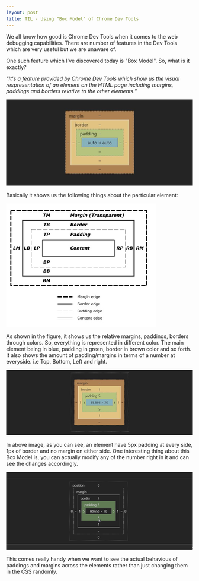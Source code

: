 ```yaml
---
layout: post
title: TIL - Using "Box Model" of Chrome Dev Tools
---
```


We all know how good is Chrome Dev Tools when it comes to the web debugging capabilities. There are number of features in the Dev Tools which are very useful but we are unaware of.

One such feature which I've discovered today is "Box Model". So, what is it exactly?

_"It's a feature provided by Chrome Dev Tools which show us the visual respresentation of an element on the HTML page including margins, paddings and borders relative to the other elements."_

![Box Model](https://raw.githubusercontent.com/amitmerchant1990/amitmerchant1990.github.io/master/images/box-model.JPG)

Basically it shows us the following things about the particular element: 

![Box Model Described](https://raw.githubusercontent.com/amitmerchant1990/amitmerchant1990.github.io/master/images/box-model-described.jpg)

As shown in the figure, it shows us the relative margins, paddings, borders through colors. So, everything is represented in different color. The main element being in blue, padding in green, border in brown color and so forth. It also shows the amount of padding/margins in terms of a number at everyside. i.e Top, Bottom, Left and right.

![Box Model 2](https://raw.githubusercontent.com/amitmerchant1990/amitmerchant1990.github.io/master/images/box-model-2.JPG)

In above image, as you can see, an element have 5px padding at every side, 1px of border and no margin on either side. One interesting thing about this Box Model is, you can actually modify any of the number right in it and can see the changes accordingly.

![Box Model Gif](https://raw.githubusercontent.com/amitmerchant1990/amitmerchant1990.github.io/master/images/box-model.gif)

This comes really handy when we want to see the actual behavious of paddings and margins across the elements rather than just changing them in the CSS randomly.


